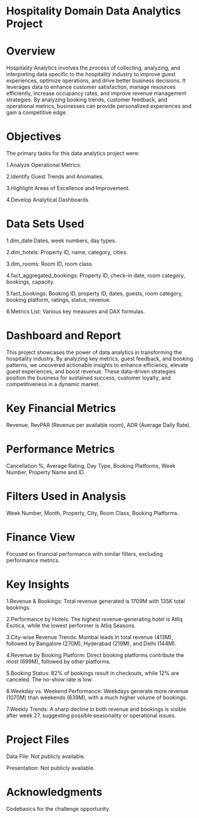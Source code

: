 # Hospitality Domain Data Analytics Project

# Overview

Hospitality Analytics involves the process of collecting, analyzing, and interpreting data specific to the hospitality industry to improve guest experiences, optimize operations, and drive better business decisions. It leverages data to enhance customer satisfaction, manage resources efficiently, increase occupancy rates, and improve revenue management strategies. By analyzing booking trends, customer feedback, and operational metrics, businesses can provide personalized experiences and gain a competitive edge.


# Objectives

The primary tasks for this data analytics project were:

1.Analyze Operational Metrics.

2.Identify Guest Trends and Anomalies.

3.Highlight Areas of Excellence and Improvement.

4.Develop Analytical Dashboards

# Data Sets Used
1.dim_date:Dates, week numbers, day types.

2.dim_hotels: Property ID, name, category, cities.

3.dim_rooms: Room ID, room class.

4.fact_aggregated_bookings: Property ID, check-in date, room category, bookings, capacity.

5.fact_bookings: Booking ID, property ID, dates, guests, room category, booking platform, ratings, status, revenue.

6.Metrics List: Various key measures and DAX formulas.

# Dashboard and Report
This project showcases the power of data analytics in transforming the hospitality industry. By analyzing key metrics, guest feedback, and booking patterns, we uncovered actionable insights to enhance efficiency, elevate guest experiences, and boost revenue. These data-driven strategies position the business for sustained success, customer loyalty, and competitiveness in a dynamic market.

# Key Financial Metrics
Revenue, RevPAR (Revenue per available room), ADR (Average Daily Rate).

# Performance Metrics
Cancellation %, Average Rating, Day Type, Booking Platforms, Week Number, Property Name and ID.

# Filters Used in Analysis
Week Number, Month, Property, City, Room Class, Booking Platforms.

# Finance View
Focused on financial performance with similar filters, excluding performance metrics.

# Key Insights
1.Revenue & Bookings:
Total revenue generated is 1709M with 135K total bookings.

2.Performance by Hotels:
The highest revenue-generating hotel is Atliq Exotica, while the lowest performer is Atliq Seasons.

3.City-wise Revenue Trends:
Mumbai leads in total revenue (413M), followed by Bangalore (270M), Hyderabad (219M), and Delhi (144M).

4.Revenue by Booking Platform:
Direct booking platforms contribute the most (699M), followed by other platforms.

5.Booking Status:
82% of bookings result in checkouts, while 12% are canceled. The no-show rate is low.

6.Weekday vs. Weekend Performance:
Weekdays generate more revenue (1070M) than weekends (639M), with a much higher volume of bookings.

7.Weekly Trends:
A sharp decline in both revenue and bookings is visible after week 27, suggesting possible seasonality or operational issues.


# Project Files
Data File: Not publicly available.

Presentation: Not publicly available.

# Acknowledgments
Codebasics for the challenge opportunity.
